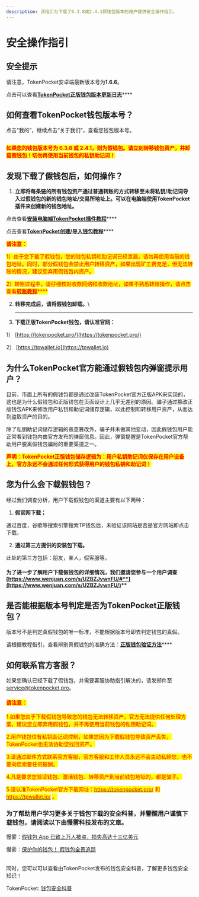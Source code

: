 ```yaml
---
description: 该指引为下载了6.3.8或2.4.1假钱包版本的用户提供安全操作指引。
---
```


# 安全操作指引

## 安全提示

请注意，TokenPocket安卓端最新版本号为**1.6.6**。

点击可以查看[**TokenPocket正版钱包版本更新日志**](../../announcement/update/)****

## 如何查看TokenPocket钱包版本号？

点击“我的”，继续点击“关于我们”，查看您钱包版本号。

<figure><img src="https://lh6.googleusercontent.com/K70xpyhcuNuJhGQJXlB7orIJCVrV0GvdQJlHtSoOyCQQ3jK1OahGVH_zBTkYk8kL3i2Lu6kvepgJ0u5LVYrheUf0S7vGXpHARNwTTNXBDRtGr8TSFR9N9f0K0YSidpZ8al2ZAeYU0gLkuq9ekek9a3I" alt=""><figcaption></figcaption></figure>

<mark style="color:red;">**如果您的钱包版本号为 6.3.8 或 2.4.1，则为假钱包。请立刻转移钱包资产，并卸载假钱包！切勿再使用当前钱包的私钥助记词！**</mark>

## 发现下载了假钱包后，如何操作？

1. **立即将每条链的所有钱包资产通过普通转账的方式转移至未将私钥/助记词导入过假钱包的新的钱包地址/交易所地址上。可以在电脑端使用TokenPocket插件来创建新的钱包地址。**

点击查看[**安装电脑端TokenPocket插件教程**](https://help.tokenpocket.pro/cn/extension-wallet/faq/installation-tutorial)****

点击查看[**TokenPocket创建/导入钱包教程**](https://help.tokenpocket.pro/cn/extension-wallet/faq/use-tutorial/how-to-import-create-a-wallet-in-tp-extension-wallet)****

<mark style="color:red;">**请注意：**</mark>

<mark style="color:red;">1）由于您下载了假钱包，您的钱包私钥和助记词已经泄漏，请勿再使用当前的钱包地址。同时，部分假钱包会禁止用户转移资产，如果出现矿工费充足，但无法转账的情况，建议您弃用假钱包内资产。</mark>

<mark style="color:red;">2）转账过程中，请仔细核对收款网络和收款地址，如果不熟悉转账操作，请点击查看</mark>[<mark style="color:red;">**转账教程**</mark>](https://help.tpwallet.io/cn/transfer-tutorial/transfer-to-the-wallet-or-exchange)<mark style="color:red;">****</mark>

2. **转移完成后，请将假钱包卸载。**\
   ****
3. **下载正版TokenPocket钱包，请认准官网：**

1） [https://tokenpocket.pro/](https://tokenpocket.pro/)

2） [https://tpwallet.io](https://tpwallet.io)

## 为什么TokenPocket官方能通过假钱包内弹窗提示用户？

目前，市面上所有的假钱包都是通过改装TokenPocket官方正版APK来实现的，这也是为什么假钱包和正版钱包在页面设计上几乎无差别的原因。骗子通过篡改正版钱包APK来修改用户私钥和助记词储存逻辑，以此控制和转移用户资产，从而达到盗取资产的目的。

除了私钥助记词储存逻辑的恶意篡改外，骗子并未做其他变动，因此假钱包用户能正常看到钱包内由官方发布的弹窗信息。因此，弹窗提醒是TokenPocket官方帮助用户脱离假钱包骗局的重要渠道之一。

<mark style="color:red;">**声明：TokenPocket正版钱包储存逻辑为：用户私钥助记词仅保存在用户设备上，官方永远不会通过任何形式获得用户的钱包私钥和助记词！**</mark>

## 您为什么会下载假钱包？

经过我们调查分析，用户下载假钱包的渠道主要有以下两种：

1. **假官网下载；**

通过百度，谷歌等搜索引擎搜索TP钱包后，未验证该网站是否是官方网站即点击下载。

2. **通过第三方提供的安装包下载。**

此处的第三方包括：朋友，亲人，假客服等。

#### **为了进一步了解用户下载假钱包的详细情况，我们邀请您参与一个用户调查**[**https://www.wenjuan.com/s/UZBZJvwnFU/#**](https://www.wenjuan.com/s/UZBZJvwnFU/)****

## 是否能根据版本号判定是否为TokenPocket正版钱包？

版本号不是判定真假钱包的唯一标准，不能根据版本号即去判定钱包的真假。

请根据教程指引，查看辨别真假钱包的准确方法：[**正版钱包验证方法**](https://help.tokenpocket.pro/cn/secirity-knowledge/protective-measures/verification)****

## 如何联系官方客服？

如果您确认已经下载了假钱包，并需要客服协助指引解决的，请发邮件至[service@tokenpocket.pro](mailto:service@tokenpocket.pro)。

#### <mark style="color:red;">请注意：</mark>

<mark style="color:red;">1.如果您由于下载假钱包导致您的钱包无法转移资产，官方无法提供任何处理方案，建议您立即弃用假钱包，并不再使用当前钱包的私钥助记词。</mark>

<mark style="color:red;">2.用户钱包仅有私钥助记词控制，如果您因为下载假钱包导致资产丢失，TokenPocket也无法协助您找回资产。</mark>

<mark style="color:red;">3.请通过邮件方式联系官方客服，官方客服和工作人员永远不会主动私聊您，也不要向您索要任何报酬。</mark>

<mark style="color:red;">4.凡是要求您验证钱包、激活钱包、转移资产到当前钱包地址的，都是骗子。</mark>

<mark style="color:red;">5.请认准TokenPocket官方下载网址：</mark>[<mark style="color:red;">https://tokenpocket.pro/</mark>](https://tokenpocket.pro/) <mark style="color:red;">和</mark> [<mark style="color:red;">https://tpwallet.io/</mark>](https://tpwallet.io/) <mark style="color:red;">。</mark>



### 为了帮助用户学习更多关于钱包下载的安全科普，并警醒用户谨慎下载钱包，请阅读以下由慢雾科技发布的文章。

慢雾：[假钱包 App 已致上万人被盗，损失高达十三亿美元 ](https://mp.weixin.qq.com/s/6e5GEiocogN3CO8IWxIXLA)

慢雾：[保护你的钱包！ 假钱包全景追踪](https://mp.weixin.qq.com/s/7g6BGpwxZsr5fP3Wo1Dz\_Q)&#x20;

\
同时，您可以可以查看由TokenPocket发布的钱包安全科普，了解更多钱包安全知识！

TokenPocket: [钱包安全科普](./)

